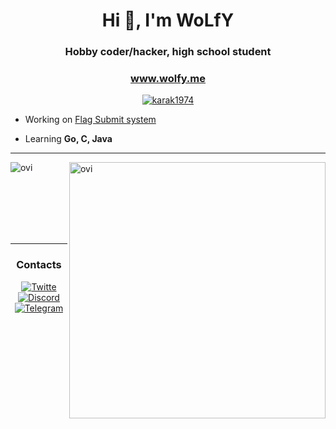 <h1 align="center">Hi 👋, I'm WoLfY</h1>
<h3 align="center">Hobby coder/hacker, high school student</h3>
<h3 align="center"><a href="https://wolfy.me" target="blank">www.wolfy.me</a></h3>

<p align="center"> <a href="https://github.com/ryo-ma/github-profile-trophy"><img src="https://github-profile-trophy.vercel.app/?username=karak1974&theme=onedark" alt="karak1974" /></a> </p>

- Working on [Flag Submit system](https://github.com/karak1974/flag_submit_system)

- Learning **Go, C, Java**

<hr>
 
<p><img align="left" src="https://github-readme-stats-eight-theta.vercel.app/api/top-langs/?username=karak1974&theme=onedark&layout=compact" alt="ovi" /></p>
<p>&nbsp;<img align="right" src="https://github-readme-stats.vercel.app/api?username=karak1974&show_icons=true&locale=en&theme=onedark" alt="ovi" width="410" /></p>
<br><br><br><br><br>

<hr>

<h3 align="center">Contacts</h3>
<p align="center">
<a href="https://twitter.com/wolfy_42" target="blank">
    <img src="https://img.shields.io/badge/Twitter-blue?style=for-the-badge&logo=twitter&logoColor=white" alt="Twitte"/>
</a>
<a href="https://discords.com/bio/p/wolfylink" target="blank">
    <img src="https://img.shields.io/badge/Discord-blue?style=for-the-badge&logo=discord&logoColor=white" alt="Discord"/>
</a>
<a href="https://t.me/wolfy_42" target="blank">
    <img src="https://img.shields.io/badge/Telegram-blue?style=for-the-badge&logo=telegram&logoColor=white" alt="Telegram"/>
</a>
</p>

